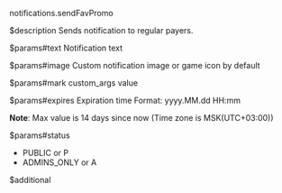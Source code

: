 notifications.sendFavPromo

$description
Sends notification to regular payers.

$params#text
Notification text

$params#image
Custom notification image or game icon by default

$params#mark
custom_args value

$params#expires
Expiration time 
Format: yyyy.MM.dd HH:mm

**Note**: Max value is 14 days since now (Time zone is MSK(UTC+03:00))

$params#status
* PUBLIC or P
* ADMINS_ONLY or A

$additional
